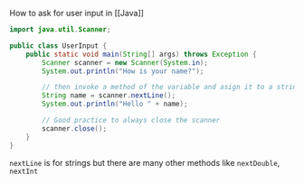 
How to ask for user input in [[Java]]

```java
import java.util.Scanner;

public class UserInput {
    public static void main(String[] args) throws Exception {
        Scanner scanner = new Scanner(System.in);
        System.out.println("How is your name?");

        // then invoke a method of the variable and asign it to a string
        String name = scanner.nextLine();
        System.out.println("Hello " + name);

        // Good practice to always close the scanner
        scanner.close();
    }
}
```

``nextLine`` is for strings but there are many other methods like ``nextDouble``, ``nextInt``
